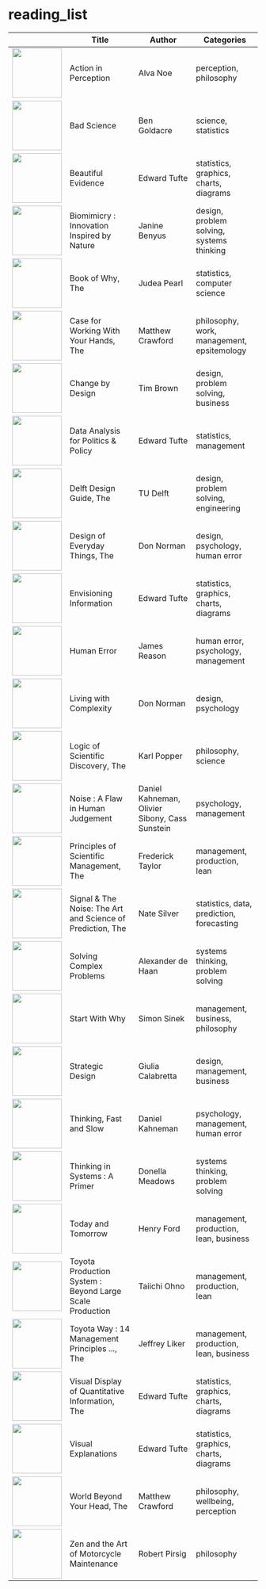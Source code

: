 # reading_list

| | Title | Author | Categories |
|-|-------|--------|------------|
|<img src="https://github.com/Woolfrey/reading_list/assets/62581255/413d5289-c782-4e0e-87a7-d32e172236bf" width="100" height="auto"> | Action in Perception | Alva Noe | perception, philosophy |
|<img src="https://github.com/Woolfrey/reading_list/assets/62581255/3ca3d163-1905-4d0d-830c-c1e0020210e3" width="100" height="auto"> | Bad Science | Ben Goldacre | science, statistics |
|<img src="https://github.com/Woolfrey/reading_list/assets/62581255/5f125cc5-f0bb-42bb-824e-31f2d9ce6597" width="100" height="auto"> | Beautiful Evidence | Edward Tufte | statistics, graphics, charts, diagrams |
|<img src="https://github.com/Woolfrey/reading_list/assets/62581255/ca6faef6-2a2e-49e7-ba0d-e90784ee1b89" width="100" height="auto"> | Biomimicry : Innovation Inspired by Nature | Janine Benyus | design, problem solving, systems thinking |
|<img src="https://github.com/Woolfrey/reading_list/assets/62581255/1b0d7f72-f652-4912-872c-c20d72a73107" width="100" height="auto">| Book of Why, The | Judea Pearl | statistics, computer science |
|<img src="https://github.com/Woolfrey/reading_list/assets/62581255/55b2fada-34ad-473a-a8e2-ab3e89d23a8b" width="100" height="auto"> | Case for Working With Your Hands, The | Matthew Crawford | philosophy, work, management, epsitemology |
|<img src="https://github.com/Woolfrey/reading_list/assets/62581255/8ba37f52-e818-439d-9c93-c4782ea40335" width="100" height="auto"> | Change by Design | Tim Brown | design, problem solving, business |
|<img src="https://github.com/Woolfrey/reading_list/assets/62581255/4319aec1-20c8-4fbc-aed2-901f054ff181" width="100" height="auto"> | Data Analysis for Politics & Policy | Edward Tufte | statistics, management |
|<img src="https://github.com/Woolfrey/reading_list/assets/62581255/f0055c6b-06a2-42c2-bdc8-735201c92ef6" width="100" height="auto"> | Delft Design Guide, The | TU Delft | design, problem solving, engineering |
|<img src="https://github.com/Woolfrey/reading_list/assets/62581255/99571ee3-f340-4509-816b-98a6721259a1" width="100" height="auto"> | Design of Everyday Things, The | Don Norman | design, psychology, human error |
|<img src="https://github.com/Woolfrey/reading_list/assets/62581255/e653a5ba-121b-4297-8a01-e145031aaf7c" width="100" height="auto"> | Envisioning Information | Edward Tufte | statistics, graphics, charts, diagrams |
|<img src="https://github.com/Woolfrey/reading_list/assets/62581255/c09b8a26-cbb3-4eb5-a6fb-b0a69487f1e2" width="100" height="auto"> | Human Error | James Reason | human error, psychology, management |
|<img src="https://github.com/Woolfrey/reading_list/assets/62581255/52e6e2ee-49ae-4dbd-8267-1366fddeb1a5" width="100" height="auto"> | Living with Complexity | Don Norman | design, psychology |
|<img src="https://github.com/Woolfrey/reading_list/assets/62581255/c138f529-4cd4-46c7-a17c-69083a603e14" width="100" height="auto"> | Logic of Scientific Discovery, The | Karl Popper | philosophy, science |
|<img src="https://github.com/Woolfrey/reading_list/assets/62581255/3cccc289-0a32-444a-ad9d-96383236c1dd" width="100" height="auto"> | Noise : A Flaw in Human Judgement | Daniel Kahneman, Olivier Sibony, Cass Sunstein | psychology, management |
|<img src="https://github.com/Woolfrey/reading_list/assets/62581255/ef0b8751-3d1a-4bd5-b781-ef8a4d4982dd" width="100" height="auto"> | Principles of Scientific Management, The | Frederick Taylor | management, production, lean |
|<img src="https://github.com/Woolfrey/reading_list/assets/62581255/59614086-b451-4583-a025-894ab3e3c687" width="100" height="auto"> | Signal & The Noise: The Art and Science of Prediction, The | Nate Silver | statistics, data, prediction, forecasting |
|<img src="https://github.com/Woolfrey/reading_list/assets/62581255/becbd698-ef7b-454c-8421-ae4ea4a2b25c" width="100" height="auto"> | Solving Complex Problems | Alexander de Haan | systems thinking, problem solving |
|<img src="https://github.com/Woolfrey/reading_list/assets/62581255/4861bfb5-b9bd-42fe-a332-5b3cf41e2783" width="100" height="auto"> | Start With Why | Simon Sinek | management, business, philosophy |
|<img src="https://github.com/Woolfrey/reading_list/assets/62581255/416372f3-da38-4181-bb87-bc3128ef88e3" width="100" height="auto"> | Strategic Design | Giulia Calabretta | design, management, business |
|<img src="https://github.com/Woolfrey/reading_list/assets/62581255/da5c4c89-03c5-4263-8de0-eb139f2c6455" width="100" height="auto"> | Thinking, Fast and Slow | Daniel Kahneman | psychology, management, human error |
|<img src="https://github.com/Woolfrey/reading_list/assets/62581255/c31bff77-6d0a-4d66-828f-26555e35443d" width="100" height="auto"> | Thinking in Systems : A Primer | Donella Meadows | systems thinking, problem solving |
|<img src="https://github.com/Woolfrey/reading_list/assets/62581255/12f6ea1a-6337-4947-9339-64d59334c09a" width="100" height="auto"> | Today and Tomorrow | Henry Ford | management, production, lean, business |
|<img src="https://github.com/Woolfrey/reading_list/assets/62581255/f7014a50-1b68-4479-ad5c-27227f00935f" width="100" height="auto"> | Toyota Production System : Beyond Large Scale Production | Taiichi Ohno | management, production, lean |
|<img src="https://github.com/Woolfrey/reading_list/assets/62581255/ff0b4eab-1892-4b28-802e-2cbda91c56e1" width="100" height="auto"> | Toyota Way : 14 Management Principles ..., The | Jeffrey Liker | management, production, lean, business|
|<img src="https://github.com/Woolfrey/reading_list/assets/62581255/2bd1eff1-a3f6-4681-a634-0141125fe0d9" width="100" height="auto"> | Visual Display of Quantitative Information, The | Edward Tufte | statistics, graphics, charts, diagrams |
|<img src="https://github.com/Woolfrey/reading_list/assets/62581255/ea532b7a-21ad-48fa-b228-76f782516bc2" width="100" height="auto"> | Visual Explanations | Edward Tufte | statistics, graphics, charts, diagrams |
|<img src="https://github.com/Woolfrey/reading_list/assets/62581255/ed85616d-0a43-4011-a222-bdbd9500c2b5" width="100" height="auto"> | World Beyond Your Head, The | Matthew Crawford | philosophy, wellbeing, perception |
|<img src="https://github.com/Woolfrey/reading_list/assets/62581255/19d7e470-7237-4b58-9a01-a782bc409c5b" width="100" height="auto"> | Zen and the Art of Motorcycle Maintenance | Robert Pirsig | philosophy |
